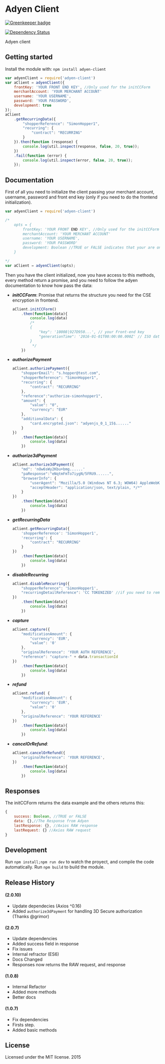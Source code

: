 # Adyen Client

[![Greenkeeper badge](https://badges.greenkeeper.io/danibram/adyen-client.svg)](https://greenkeeper.io/)

[![Dependency Status](https://david-dm.org/danibram/adyen-client.svg)](https://david-dm.org/danibram/adyen-client)

Adyen client


## Getting started

Install the module with: `npm install adyen-client`

```javascript
var adyenClient = require('adyen-client')
var aClient = adyenClient({
    frontKey: 'YOUR FRONT END KEY', //Only used for the initCCForm
    merchantAccount: 'YOUR MERCHANT ACCOUNT'
    username: 'YOUR USERNAME',
    password: 'YOUR PASSWORD',
    development: true
});
aClient
    .getRecurringData({
        "shopperReference": "SimonHopper1",
        "recurring": {
            "contract": "RECURRING"
        }
    }).then(function (response) {
        console.log(util.inspect(response, false, 20, true));
    })
    .fail(function (error) {
        console.log(util.inspect(error, false, 20, true));
    });
```

## Documentation

First of all you need to initialize the client passing your merchant account, username, password and front end key (only if you need to do the frontend initialization).

```javascript
var adyenClient = require('adyen-client')

/*
    opts = {
        frontKey: 'YOUR FRONT END KEY', //Only used for the initCCForm
        merchantAccount: 'YOUR MERCHANT ACCOUNT'
        username: 'YOUR USERNAME',
        password: 'YOUR PASSWORD'
        development: Boolean //TRUE or FALSE indicates that your are on development, for production is not neccesary
    }

*/
var aClient = adyenClient(opts);
```
Then you have the client initialized, now you have access to this methods, every method return a promise, and you need to follow the adyen documentation to know how pass the data:

- ***initCCForm***: Promise that returns the structure you need for the CSE encryption in frontend.
    ```javascript
    aClient.initCCForm()
        .then(function(data){
            console.log(data)
            /*
            {
                "key": '10008|927D950...', // your Front-end key
                "generationTime": '2016-01-01T00:00:00.000Z' // ISO date string
            }
             */
        })
    ```

- ***authorizePayment***

    ```javascript
    aClient.authorizePayment({
        "shopperEmail": "s.hopper@test.com",
        "shopperReference": "SimonHopper1",
        "recurring": {
            "contract": "RECURRING"
        },
        "reference":"authorize-simonhopper1",
        "amount": {
            "value": "0",
            "currency": "EUR"
        },
        "additionalData": {
            "card.encrypted.json": "adyenjs_0_1_15$......"
        }
    })
        .then(function(data){
            console.log(data)
        })
    ```

- ***authorize3dPayment***

    ```javascript
    aClient.authorize3dPayment({
        "md": 'nOw6sWy2Kbu+bmg......'
        "paResponse":"eNqtmFmTo7iygN/5FRU9......",
        "browserInfo": {
            "userAgent": "Mozilla/5.0 (Windows NT 6.3; WOW64) AppleWebKit/537.36 (KHTML, like Gecko) Chrome/50.0.2661.75 Safari/537.36",
            "acceptHeader": "application/json, text/plain, */*"
        }
    })
        .then(function(data){
            console.log(data)
        })
    ```

- ***getRecurringData***

    ```javascript
    aClient.getRecurringData({
        'shopperReference': 'SimonHopper1',
        'recurring': {
            "contract": "RECURRING"
        }
    })
        .then(function(data){
            console.log(data)
        })
    ```

- ***disableRecurring***

    ```javascript
    aClient.disableRecurring({
        "shopperReference": 'SimonHopper1',
        "recurringDetailReference": 'CC TOKENIZED' //if you need to remove a specific one
    })
        .then(function(data){
            console.log(data)
        })
    ```

- ***capture***

    ```javascript
    aClient.capture({
        "modificationAmount": {
            "currency": 'EUR',
            "value": '0'
        },
        "originalReference": 'YOUR AUTH REFERENCE',
        "reference": "capture-" + data.transactionId
    })
        .then(function(data){
            console.log(data)
        })
    ```

- ***refund***

    ```javascript
    aClient.refund( {
        "modificationAmount": {
            "currency": 'EUR',
            "value": '0'
        },
        "originalReference": 'YOUR REFERENCE'
    })
        .then(function(data){
            console.log(data)
        })
    ```

- ***cancelOrRefund***:

    ```javascript
    aClient.cancelOrRefund({
        "originalReference": 'YOUR REFERENCE',
    })
        .then(function(data){
            console.log(data)
        })
    ```

## Responses

The initCCForm returns the data example and the others returns this:

```javascript
{
    success: Boolean, //TRUE or FALSE
    data: {},//The Response from Adyen
    lastResponse: {}, //Axios RAW response
    lastRequest: {} //Axios RAW request
}
```

## Development

Run ```npm install;npm run dev``` to watch the proyect, and compile the code automatically.
Run ```npm build``` to build the module.

## Release History

#### (2.0.10)
- Update dependecies (Axios ^0.16)
- Added `authorize3dPayment` for handling 3D Secure authorization (Thanks @grimor)

#### (2.0.7)
- Update dependencies
- Added success field in response
- Fix issues
- Internal refractor (ES6)
- Docs Changed
- Responses now returns the RAW request, and response

#### (1.0.8)
- Internal Refactor
- Added more methods
- Better docs

#### (1.0.7)
- Fix dependencies
- Firsts step.
- Added basic methods

## License
Licensed under the MIT license. 2015
